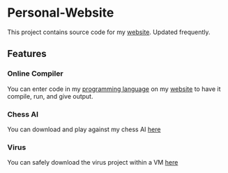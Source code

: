 # Personal-Website

This project contains source code for my [website](https://jasonhschwartzman.com). Updated frequently.

## Features

### Online Compiler

You can enter code in my [programming language](https://github.com/JasonHarrisonSchwartzman/Compiler) on my [website](https://jasonhschwartzman.com/jlang) to have it compile, run, and give output.

### Chess AI 

You can download and play against my chess AI [here](https://jasonhschwartzman.com/projects/chess)

### Virus

You can safely download the virus project within a VM [here](https://jasonhschwartzman.com/projects/code-injection)
